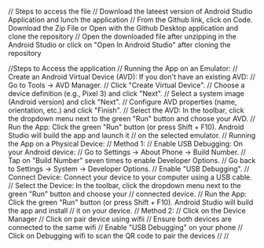 // Steps to access the file
   // Download the lateest version of Android Studio Application and lunch the application
  // From the Github link, click on Code. Download the Zip File or Open with the Github Desktop application and clone the 				repository
  // Open the downloaded file after unzipping in the Android Studio or click on "Open In Android Studio" after cloning the 				repository

//Steps to Access the application
    // Running the App on an Emulator:
        // Create an Android Virtual Device (AVD): If you don't have an existing AVD:
        // Go to Tools -> AVD Manager.
        // Click "Create Virtual Device".
        // Choose a device definition (e.g., Pixel 3) and click "Next".
        // Select a system image (Android version) and click "Next".
        // Configure AVD properties (name, orientation, etc.) and click "Finish".
        // Select the AVD: In the toolbar, click the dropdown menu next to the green "Run" button and choose your AVD.
        // Run the App: Click the green "Run" button (or press Shift + F10). Android Studio will build the app and launch it 				// on the selected emulator.
  // Running the App on a Physical Device:
    // Method 1:
        // Enable USB Debugging: On your Android device:
        // Go to Settings -> About Phone -> Build Number.
        // Tap on "Build Number" seven times to enable Developer Options.
        // Go back to Settings -> System -> Developer Options.
        // Enable "USB Debugging".
        // Connect Device: Connect your device to your computer using a USB cable.
        // Select the Device: In the toolbar, click the dropdown menu next to the green "Run" button and choose your 								// connected device.
        // Run the App: Click the green "Run" button (or press Shift + F10). Android Studio will build the app and install 					// it on your device.
  // Method 2:
        // Click on the Device Manager
        // Click on pair device using wifii 
        // Ensure both devices are connected to the same wifi
        // Enable "USB Debugging" on your phone
        // Click on Debugging wifi to scan the QR code to pair the devices
        // 
        // 
